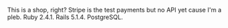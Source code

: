 This is a shop, right?
Stripe is the test payments but no API yet cause I'm a pleb. Ruby 2.4.1. Rails 5.1.4. PostgreSQL.